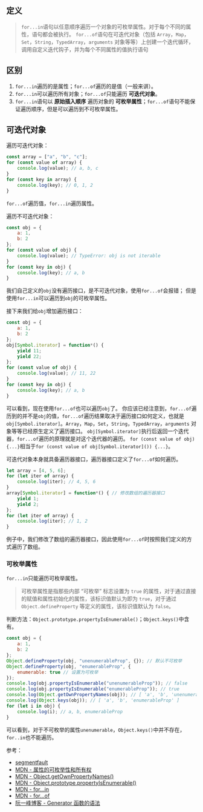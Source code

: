## 定义

> `for...in`语句以任意顺序遍历一个对象的可枚举属性。对于每个不同的属性，语句都会被执行。
> `for...of`语句在可迭代对象（包括 `Array`，`Map`，`Set`，`String`，`TypedArray`，`arguments` 对象等等）上创建一个迭代循环，调用自定义迭代钩子，并为每个不同属性的值执行语句

## 区别

1. `for...in`遍历的是属性；`for...of`遍历的是值（一般来讲）。
1. `for...in`可以遍历所有对象；`for...of`只能遍历 **可迭代对象**。
1. `for...in`语句以 **原始插入顺序** 遍历对象的 **可枚举属性**；`for...of`语句不能保证遍历顺序，但是可以遍历到不可枚举属性。

## 可迭代对象

遍历可迭代对象：

```JavaScript
const array = ["a", "b", "c"];
for (const value of array) {
    console.log(value); // a, b, c
}
for (const key in array) {
    console.log(key); // 0, 1, 2
}
```

`for...of`遍历值，`for...in`遍历属性。

遍历不可迭代对象：

```JavaScript
const obj = {
    a: 1,
    b: 2
};
for (const value of obj) {
    console.log(value); // TypeError: obj is not iterable
}
for (const key in obj) {
    console.log(key); // a, b
}
```

我们自己定义的`obj`没有遍历接口，是不可迭代对象，使用`for...of`会报错；
但是使用`for...in`可以遍历到`obj`的可枚举属性。

接下来我们给`obj`增加遍历接口：

```JavaScript
const obj = {
    a: 1,
    b: 2
};
obj[Symbol.iterator] = function*() {
    yield 11;
    yield 22;
};
for (const value of obj) {
    console.log(value); // 11, 22
}
for (const key in obj) {
    console.log(key); // a, b
}
```

可以看到，现在使用`for...of`也可以遍历`obj`了。
你应该已经注意到，`for...of`遍历到的并不是`obj`的值，`for...of`遍历结果取决于遍历接口如何定义，也就是`obj[Symbol.iterator]`。`Array`，`Map`，`Set`，`String`，`TypedArray`，`arguments` 对象等等已经原生定义了遍历接口。
`obj[Symbol.iterator]`执行后返回一个迭代器，`for...of`遍历的原理就是对这个迭代器的遍历。
`for (const value of obj) {...}`相当于`for (const value of obj[Symbol.iterator]()) {...}`。

可迭代对象本身就具备遍历器接口，遍历器接口定义了`for...of`如何遍历。

```JavaScript
let array = [4, 5, 6];
for (let iter of array) {
    console.log(iter); // 4, 5, 6
}
array[Symbol.iterator] = function*() { // 修改数组的遍历器接口
    yield 1;
    yield 2;
};
for (let iter of array) {
    console.log(iter); // 1, 2
}
```

例子中，我们修改了数组的遍历器接口，因此使用`for...of`时按照我们定义的方式遍历了数组。

### 可枚举属性

`for...in`只能遍历可枚举属性。
> 可枚举属性是指那些内部 “可枚举” 标志设置为 `true` 的属性，对于通过直接的赋值和属性初始化的属性，该标识值默认为即为 `true`，对于通过 `Object.defineProperty` 等定义的属性，该标识值默认为 `false`。

判断方法：`Object.prototype.propertyIsEnumerable()`；`Object.keys()`中含有。

```JavaScript
const obj = {
    a: 1,
    b: 2
};
Object.defineProperty(obj, "unenumerableProp", {}); // 默认不可枚举
Object.defineProperty(obj, "enumerableProp", {
    enumerable: true // 设置为可枚举
});
console.log(obj.propertyIsEnumerable("unenumerableProp")); // false
console.log(obj.propertyIsEnumerable("enumerableProp")); // true
console.log(Object.getOwnPropertyNames(obj)); // [ 'a', 'b', 'unenumerableProp', 'enumerableProp' ]
console.log(Object.keys(obj)); // [ 'a', 'b', 'enumerableProp' ]
for (let i in obj) {
    console.log(i); // a, b, enumerableProp
}
```

可以看到，对于不可枚举的属性`unenumerable`，`Object.keys()`中并不存在，`for..in`也不能遍历。

参考：

- [segmentfault](https://segmentfault.com/q/1010000006658882)
- [MDN - 属性的可枚举性和所有权](https://developer.mozilla.org/zh-CN/docs/Web/JavaScript/Enumerability_and_ownership_of_properties)
- [MDN - Object.getOwnPropertyNames()](https://developer.mozilla.org/en-US/docs/Web/JavaScript/Reference/Global_Objects/Object/getOwnPropertyNames)
- [MDN - Object.prototype.propertyIsEnumerable()](https://developer.mozilla.org/en-US/docs/Web/JavaScript/Reference/Global_Objects/Object/propertyIsEnumerable)
- [MDN - for...in](https://developer.mozilla.org/zh-CN/docs/Web/JavaScript/Reference/Statements/for...in)
- [MDN - for...of](https://developer.mozilla.org/zh-CN/docs/Web/JavaScript/Reference/Statements/for...of)
- [阮一峰博客 - Generator 函数的语法](http://es6.ruanyifeng.com/#docs/generator)